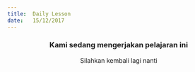 ```yaml
---
title:  Daily Lesson
date:   15/12/2017
---
```


### <center>Kami sedang mengerjakan pelajaran ini</center>
<center>Silahkan kembali lagi nanti</center>
